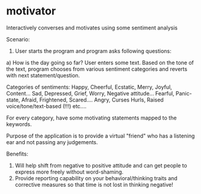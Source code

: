 # motivator
Interactively converses and motivates using some sentiment analysis

Scenario:

1. User starts the program and program asks following questions:

a) How is the day going so far? 
User enters some text. Based on the tone of the text, program chooses from various sentiment categories and reverts with next statement/question. 

Categories of sentiments:
Happy, Cheerful, Ecstatic, Merry, Joyful, Content...
Sad, Depressed, Grief, Worry, Negative attitude...
Fearful, Panic-state, Afraid, Frightened, Scared....
Angry, Curses Hurls, Raised voice/tone/text-based (!!!) etc....

For every category, have some motivating statements mapped to the keywords. 

Purpose of the application is to provide a virtual "friend" who has a listening ear and not passing any judgements. 

Benefits: 
1) Will help shift from negative to positive attitude and can get people to express more freely without word-shaming. 
2) Provide reporting capability on your behavioral/thinking traits and corrective measures so that time is not lost in thinking negative!



